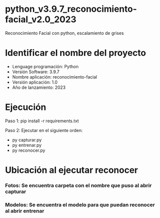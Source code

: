 # python_v3.9.7_reconocimiento-facial_v2.0_2023

Reconocimiento Facial con python, escalamiento de grises

# Identificar el nombre del proyecto

* Lenguage programación: Python
* Versión Software: 3.9.7
* Nombre aplicación: reconocimiento-facial
* Versión aplicación: 1.0
* Año de lanzamiento: 2023

# Ejecución

Paso 1: pip install -r requirements.txt

Paso 2: Ejecutar en el siguiente orden:

* py capturar.py
* py entrenar.py
* py reconocer.py

# Ubicación al ejecutar reconocer

### Fotos: Se encuentra carpeta con el nombre que puso al abrir capturar

### Modelos: Se encuentra el modelo para que puedan reconocer al abrir entrenar
